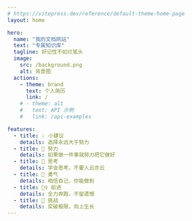 ```yaml
---
# https://vitepress.dev/reference/default-theme-home-page
layout: home

hero:
  name: "我的文档网站"
  text: "专属知识库"
  tagline: 好记性不如烂笔头
  image: 
    src: /background.png
    alt: 背景图
  actions:
    - theme: brand
      text: 个人简历
      link: /
    # - theme: alt
    #   text: API 示例
    #   link: /api-examples

features:
  - title: 💡 小建议
    details: 选择永远大于努力
  - title: 🧗 努力
    details: 如果做一件事就努力把它做好
  - title: 🤔 思考
    details: 学会思考，不要人云亦云
  - title: 💪 勇气
    details: 相信自己，你能做到
  - title: 🏃‍♀️ 前进
    details: 全力奔跑，不留遗憾
  - title: 🚀 挑战
    details: 突破极限，向上生长
---
```


